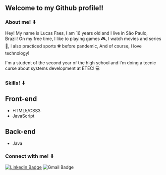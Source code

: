 ## Welcome to my Github profile!!

###  About me! ⬇

<p>Hey! My name is Lucas Faes, I am 16 years old and I live in São Paulo, Brazil! On my free time, I like to playing games 🎮, I watch movies and series 🍕, I also practiced sports ⚽ before pandemic, And of course, I love technology! <p>
I'm a student of the second year of the high school and I'm doing a tecnic curse about systems development at ETEC! 💻

### Skills! ⬇
## Front-end
+ HTML5/CSS3 
+ JavaScript 
## Back-end
+ Java

### Connect with me! ⬇

[![Linkedin Badge](https://img.shields.io/badge/-LucasFaes-0a66c2?style=flat-square&logo=Linkedin&logoColor=white&link=https://www.linkedin.com/in/lucasfaes/)](https://www.linkedin.com/in/lucasfaes/) 
![Gmail Badge](https://img.shields.io/badge/-lucasfaes2010@gmail.com-d7413b?style=flat-square&logo=Gmail&logoColor=white&link=mailto:lucasfaes2010@gmail.com)
